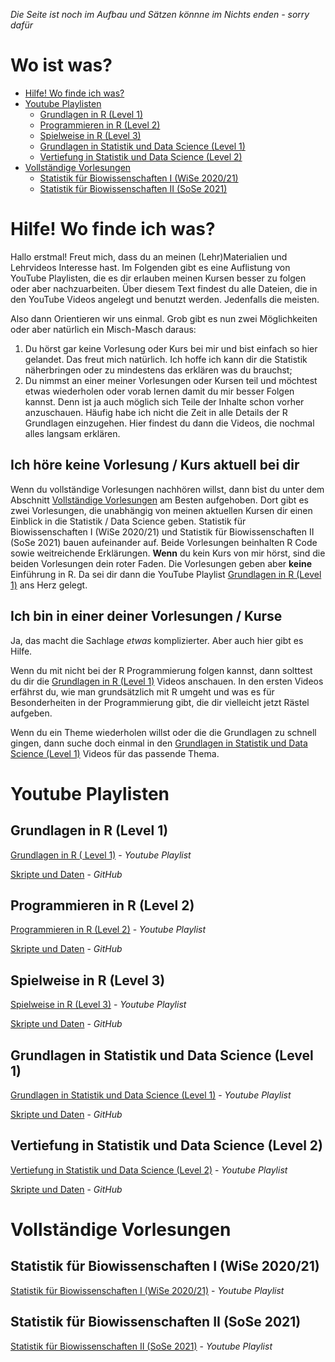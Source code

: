 *Die Seite ist noch im Aufbau und Sätzen könnne im Nichts enden - sorry dafür*

# Wo ist was?

- [Hilfe! Wo finde ich was?](#hilfe-wo-finde-ich-was)
- [Youtube Playlisten](#youtube-playlisten)
	-  [Grundlagen in R (Level 1)](#grundlagen-in-r-level-1)
	-  [Programmieren in R (Level 2)](#programmieren-in-r-level-2)
	-  [Spielweise in R (Level 3)](#spielweise-in-r-level-3)
	-  [Grundlagen in Statistik und Data Science (Level 1)](#grundlagen-in-statistik-und-data-science-level-1)
	-  [Vertiefung in Statistik und Data Science (Level 2)](#vertiefung-in-statistik-und-data-science-level-2)
- [Vollständige Vorlesungen](#vollständige-vorlesungen)
	- [Statistik für Biowissenschaften I (WiSe 2020/21)](#statistik-für-biowissenschaften-i-wise-202021)
	- [Statistik für Biowissenschaften II (SoSe 2021)](#statistik-für-biowissenschaften-ii-sose-2021)

# Hilfe! Wo finde ich was?

Hallo erstmal! Freut mich, dass du an meinen (Lehr)Materialien und Lehrvideos Interesse hast. Im Folgenden gibt es eine Auflistung von YouTube Playlisten, die es dir erlauben meinen Kursen besser zu folgen oder aber nachzuarbeiten. Über diesem Text findest du alle Dateien, die in den YouTube Videos angelegt und benutzt werden. Jedenfalls die meisten. 

Also dann Orientieren wir uns einmal. Grob gibt es nun zwei Möglichkeiten oder aber natürlich ein Misch-Masch daraus: 

1. Du hörst gar keine Vorlesung oder Kurs bei mir und bist einfach so hier gelandet. Das freut mich natürlich. Ich hoffe ich kann dir die Statistik näherbringen oder zu mindestens das erklären was du brauchst;
2. Du nimmst an einer meiner Vorlesungen oder Kursen teil und möchtest etwas wiederholen oder vorab lernen damit du mir besser Folgen kannst. Denn ist ja auch möglich sich Teile der Inhalte schon vorher anzuschauen. Häufig habe ich nicht die Zeit in alle Details der R Grundlagen einzugehen. Hier findest du dann die Videos, die nochmal alles langsam erklären.

## Ich höre keine Vorlesung / Kurs aktuell bei dir

Wenn du vollständige Vorlesungen nachhören willst, dann bist du unter dem Abschnitt [Vollständige Vorlesungen](#vollständige-vorlesungen) am Besten aufgehoben. Dort gibt es zwei Vorlesungen, die unabhängig von meinen aktuellen Kursen dir einen Einblick in die Statistik / Data Science geben. Statistik für Biowissenschaften I (WiSe 2020/21) und Statistik für Biowissenschaften II (SoSe 2021) bauen aufeinander auf. Beide Vorlesungen beinhalten R Code sowie weitreichende Erklärungen. **Wenn** du kein Kurs von mir hörst, sind die beiden Vorlesungen dein roter Faden. Die Vorlesungen geben aber **keine** Einführung in R. Da sei dir dann die YouTube Playlist [Grundlagen in R (Level 1)](#grundlagen-in-r-level-1) ans Herz gelegt.

## Ich bin in einer deiner Vorlesungen / Kurse

Ja, das macht die Sachlage *etwas* komplizierter. Aber auch hier gibt es Hilfe. 

Wenn du mit nicht bei der R Programmierung folgen kannst, dann solttest du dir die [Grundlagen in R (Level 1)](#grundlagen-in-r-level-1) Videos anschauen. In den ersten Videos erfährst du, wie man grundsätzlich mit R umgeht und was es für Besonderheiten in der Programmierung gibt, die dir vielleicht jetzt Rästel aufgeben.

Wenn du ein Theme wiederholen willst oder die die Grundlagen zu schnell gingen, dann suche doch einmal in den [Grundlagen in Statistik und Data Science (Level 1)](#grundlagen-in-statistik-und-data-science-level-1) Videos für das passende Thema.

# Youtube Playlisten

## Grundlagen in R (Level 1)
[Grundlagen in R ( Level 1)](https://www.youtube.com/playlist?list=PLe51bCp9JvEFUnFqaJG5aRmON9i1ZbOYC) - _Youtube Playlist_

[Skripte und Daten](https://github.com/jkruppa/teaching/tree/main/Grundlagen%20in%20R%20(Level%201)#readme) - _GitHub_

## Programmieren in R (Level 2) 
[Programmieren in R (Level 2)](https://www.youtube.com/playlist?list=PLe51bCp9JvEFp6T3BKhWGoC2mF-ID31co) - _Youtube Playlist_

[Skripte und Daten](https://github.com/jkruppa/teaching/tree/main/Programmieren%20in%20R%20(Level%202)#readme) - _GitHub_

## Spielweise in R (Level 3)
[Spielweise in R (Level 3)](https://www.youtube.com/playlist?list=PLe51bCp9JvEFZeYClBKad6yurjUzc8jXp) - _Youtube Playlist_

[Skripte und Daten](https://github.com/jkruppa/teaching/tree/main/Spielweise%20in%20R%20(Level%203)#readme) - _GitHub_

## Grundlagen in Statistik und Data Science (Level 1)
[Grundlagen in Statistik und Data Science (Level 1)](https://www.youtube.com/playlist?list=PLe51bCp9JvEHA3HK3OJfjyENEja0Omser) - _Youtube Playlist_

[Skripte und Daten](https://github.com/jkruppa/teaching/tree/main/Grundlagen%20in%20Statistik%20und%20Data%20Science%20(Level%201)#readme) - _GitHub_

## Vertiefung in Statistik und Data Science (Level 2)
[Vertiefung in Statistik und Data Science (Level 2)](https://www.youtube.com/playlist?list=PLe51bCp9JvEGYfNSmEPWBj6JGpNf8JNu6) - _Youtube Playlist_

[Skripte und Daten](https://github.com/jkruppa/teaching/tree/main/Vertiefung%20in%20Statistik%20und%20Data%20Science%20(Level%202)#readme) - _GitHub_

# Vollständige Vorlesungen

## Statistik für Biowissenschaften I (WiSe 2020/21)
[Statistik für Biowissenschaften I (WiSe 2020/21)](https://www.youtube.com/playlist?list=PLe51bCp9JvEHELp0HFqtAvUQg_VSkDc9n) - _Youtube Playlist_

## Statistik für Biowissenschaften II (SoSe 2021)
[Statistik für Biowissenschaften II (SoSe 2021)](https://www.youtube.com/playlist?list=PLe51bCp9JvEGVmH5pkJUnj-7Y-uK3_yV_) - _Youtube Playlist_



